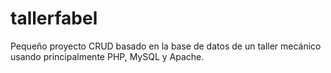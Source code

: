 # tallerfabel
Pequeño proyecto CRUD basado en la base de datos de un taller mecánico usando principalmente PHP, MySQL y Apache.
